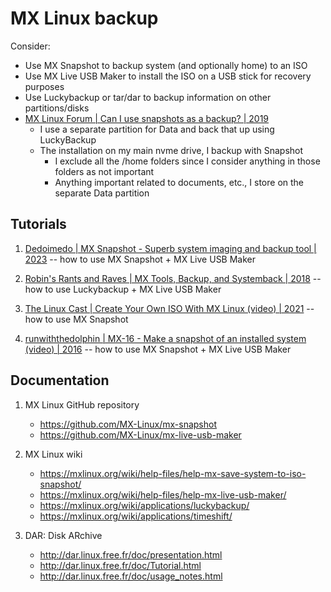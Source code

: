 # MX Linux backup

Consider:

- Use MX Snapshot to backup system (and optionally home) to an ISO
- Use MX Live USB Maker to install the ISO on a USB stick for recovery purposes
- Use Luckybackup or tar/dar to backup information on other partitions/disks
- [MX Linux Forum | Can I use snapshots as a backup? | 2019](https://forum.mxlinux.org/viewtopic.php?t=49790)
  * I use a separate partition for Data and back that up using LuckyBackup
  * The installation on my main nvme drive, I backup with Snapshot
    + I exclude all the /home folders since I consider anything in those folders as not important
    + Anything important related to documents, etc., I store on the separate Data partition


## Tutorials

1. [Dedoimedo | MX Snapshot - Superb system imaging and backup tool | 2023](https://www.dedoimedo.com/computers/mx-snapshot.html) -- how to use MX Snapshot + MX Live USB Maker
1. [Robin's Rants and Raves | MX Tools, Backup, and Systemback | 2018](https://technophobeconfessions.wordpress.com/2018/05/06/mx-tools-backup-and-systemback/) -- how to use Luckybackup + MX Live USB Maker

1. [The Linux Cast | Create Your Own ISO With MX Linux (video) | 2021](https://www.youtube.com/watch?v=ABi4ZnP8zPE) -- how to use MX Snapshot
1. [runwiththedolphin | MX-16 - Make a snapshot of an installed system (video) | 2016](https://www.youtube.com/watch?v=ExVkxXcVDAw) -- how to use MX Snapshot + MX Live USB Maker


## Documentation

1. MX Linux GitHub repository
   - https://github.com/MX-Linux/mx-snapshot
   - https://github.com/MX-Linux/mx-live-usb-maker

1. MX Linux wiki
   - https://mxlinux.org/wiki/help-files/help-mx-save-system-to-iso-snapshot/
   - https://mxlinux.org/wiki/help-files/help-mx-live-usb-maker/
   - https://mxlinux.org/wiki/applications/luckybackup/
   - https://mxlinux.org/wiki/applications/timeshift/

1. DAR: Disk ARchive
   - http://dar.linux.free.fr/doc/presentation.html
   - http://dar.linux.free.fr/doc/Tutorial.html
   - http://dar.linux.free.fr/doc/usage_notes.html

